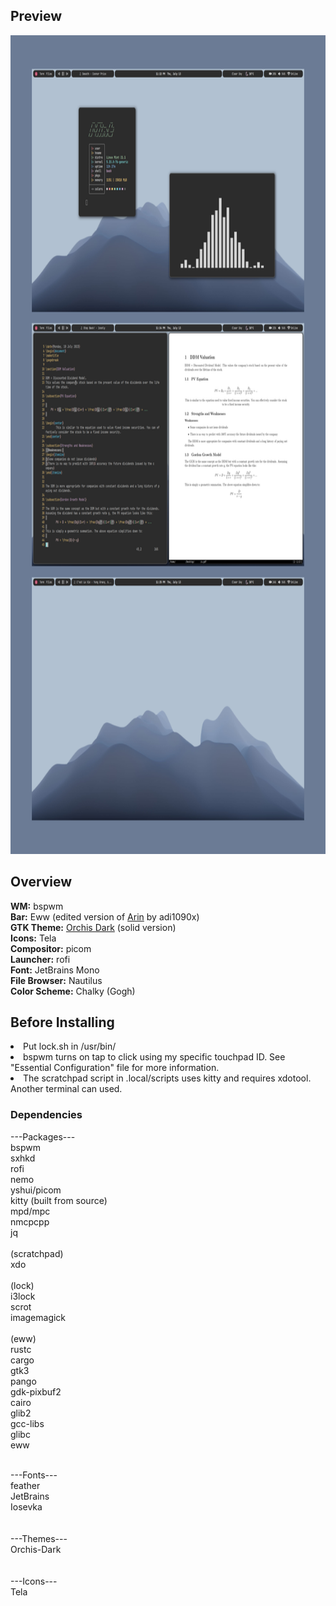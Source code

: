 <h2>Preview</h2>
<img src="screen.png" alt="Screenshot 1" width="800" height="1310">
<h2>Overview</h2>
<b>WM:</b> bspwm<br>
<b>Bar:</b> Eww (edited version of <a href=https://github.com/adi1090x/widgets>Arin</a> by adi1090x)<br>
<b>GTK Theme:</b> <a href=https://github.com/vinceliuice/Orchis-theme>Orchis Dark</a> (solid version)<br>
<b>Icons:</b> Tela<br>
<b>Compositor:</b> picom<br>
<b>Launcher:</b> rofi<br>
<b>Font:</b> JetBrains Mono<br>
<b>File Browser:</b> Nautilus<br>
<b>Color Scheme:</b> Chalky (Gogh)<br>

<h2>Before Installing</h2>
<li>Put lock.sh in /usr/bin/</li>
<li>bspwm turns on tap to click using my specific touchpad ID. See "Essential Configuration" file for more information.</li>
<li>The scratchpad script in .local/scripts uses kitty and requires xdotool. Another terminal can used.</li>

<h3>Dependencies</h3>
---Packages---<br>
bspwm<br>
sxhkd<br>
rofi<br>
nemo<br>
yshui/picom<br>
kitty (built from source)<br>
mpd/mpc<br>
nmcpcpp<br>
jq<br><br>
(scratchpad)<br>
    xdo<br><br>
(lock)<br>
    i3lock<br>
    scrot<br>
    imagemagick<br><br>
(eww)<br>
    rustc<br>
    cargo<br>
    gtk3<br>
    pango<br>
    gdk-pixbuf2<br>
    cairo<br>
    glib2<br>
    gcc-libs<br>
    glibc<br>
    eww<br><br>

---Fonts---<br>
feather<br>
JetBrains<br>
Iosevka<br>
<br><br>
---Themes---<br>
Orchis-Dark<br>
<br><br>
---Icons---<br>
Tela<br>

